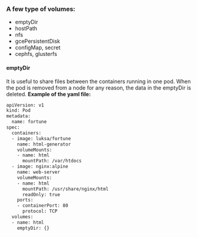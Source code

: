 ### A few type of volumes:
- emptyDir
- hostPath
- nfs
- gcePersistentDisk
- configMap, secret
- cephfs, glusterfs

#### emptyDir 
It is useful to share files between the containers running in one pod. When the pod is removed from a node for any reason, the data in the emptyDir is deleted.
**Example of the yaml file:**  
``` bash
apiVersion: v1
kind: Pod
metadata:
  name: fortune
spec:
  containers:
  - image: luksa/fortune
    name: html-generator
    volumeMounts:
    - name: html
      mountPath: /var/htdocs
  - image: nginx:alpine
    name: web-server
    volumeMounts:
    - name: html
      mountPath: /usr/share/nginx/html
      readOnly: true
    ports:
    - containerPort: 80
      protocol: TCP
  volumes:
  - name: html
    emptyDir: {}
```
